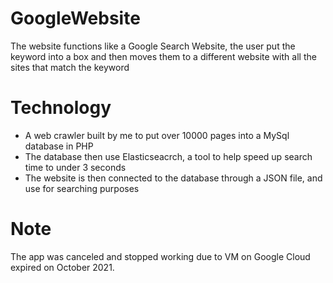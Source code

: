 # GoogleWebsite

The website functions like a Google Search Website, the user put the keyword into a box and then moves them to a different website with all the sites that match the keyword

# Technology

- A web crawler built by me to put over 10000 pages into a MySql database in PHP
- The database then use Elasticseacrch, a tool to help speed up search time to under 3 seconds
- The website is then connected to the database through a JSON file, and use for searching purposes 

# Note

The app was canceled and stopped working due to VM on Google Cloud expired on October 2021.
